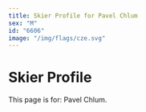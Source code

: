 ```yaml
---
title: Skier Profile for Pavel Chlum
sex: "M"
id: "6606"
image: "/img/flags/cze.svg" 
---
```


# Skier Profile

This page is for: Pavel Chlum.
    